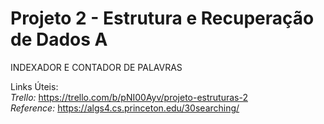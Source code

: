 # Projeto 2 - Estrutura e Recuperação de Dados A
INDEXADOR E CONTADOR DE PALAVRAS  

Links Úteis:  
<i>Trello:</i>    https://trello.com/b/pNI00Ayv/projeto-estruturas-2  
<i>Reference:</i> https://algs4.cs.princeton.edu/30searching/  
